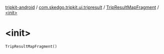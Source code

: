 [tripkit-android](../../index.md) / [com.skedgo.tripkit.ui.tripresult](../index.md) / [TripResultMapFragment](index.md) / [&lt;init&gt;](./-init-.md)

# &lt;init&gt;

`TripResultMapFragment()`